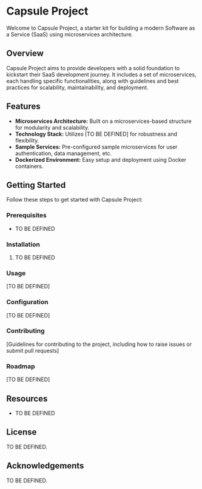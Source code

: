 # Capsule Project

Welcome to Capsule Project, a starter kit for building a modern Software as a Service (SaaS) using microservices architecture.

## Overview

Capsule Project aims to provide developers with a solid foundation to kickstart their SaaS development journey. It includes a set of microservices, each handling specific functionalities, along with guidelines and best practices for scalability, maintainability, and deployment.

## Features

- **Microservices Architecture:** Built on a microservices-based structure for modularity and scalability.
- **Technology Stack:** Utilizes [TO BE DEFINED] for robustness and flexibility.
- **Sample Services:** Pre-configured sample microservices for user authentication, data management, etc.
- **Dockerized Environment:** Easy setup and deployment using Docker containers.

## Getting Started

Follow these steps to get started with Capsule Project:

### Prerequisites

- TO BE DEFINED

### Installation

1. TO BE DEFINED

### Usage

[TO BE DEFINED]

### Configuration

[TO BE DEFINED]

### Contributing

[Guidelines for contributing to the project, including how to raise issues or submit pull requests]

### Roadmap

[TO BE DEFINED]

## Resources

- TO BE DEFINED

## License

TO BE DEFINED.

## Acknowledgements

TO BE DEFINED.
